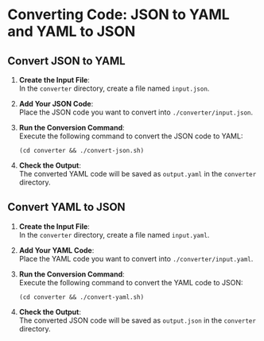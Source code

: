 # Converting Code: JSON to YAML and YAML to JSON

## Convert JSON to YAML

1. **Create the Input File**:  
   In the `converter` directory, create a file named `input.json`.

2. **Add Your JSON Code**:  
   Place the JSON code you want to convert into `./converter/input.json`.

3. **Run the Conversion Command**:  
   Execute the following command to convert the JSON code to YAML:

   ```shell
   (cd converter && ./convert-json.sh)
   ```

4. **Check the Output**:  
   The converted YAML code will be saved as `output.yaml` in the `converter` directory.

## Convert YAML to JSON

1. **Create the Input File**:  
   In the `converter` directory, create a file named `input.yaml`.

2. **Add Your YAML Code**:  
   Place the YAML code you want to convert into `./converter/input.yaml`.

3. **Run the Conversion Command**:  
   Execute the following command to convert the YAML code to JSON:

   ```shell
   (cd converter && ./convert-yaml.sh)
   ```

4. **Check the Output**:  
   The converted JSON code will be saved as `output.json` in the `converter` directory.
